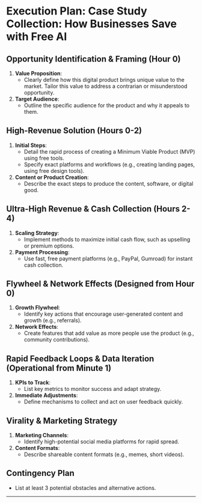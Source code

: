 # Execution Plan: Case Study Collection: How Businesses Save with Free AI

## Opportunity Identification & Framing (Hour 0)
1. **Value Proposition**:
   - Clearly define how this digital product brings unique value to the market. Tailor this value to address a contrarian or misunderstood opportunity.
2. **Target Audience**:
   - Outline the specific audience for the product and why it appeals to them.

## High-Revenue Solution (Hours 0-2)
1. **Initial Steps**:
   - Detail the rapid process of creating a Minimum Viable Product (MVP) using free tools.
   - Specify exact platforms and workflows (e.g., creating landing pages, using free design tools).
2. **Content or Product Creation**:
   - Describe the exact steps to produce the content, software, or digital good.

## Ultra-High Revenue & Cash Collection (Hours 2-4)
1. **Scaling Strategy**:
   - Implement methods to maximize initial cash flow, such as upselling or premium options.
2. **Payment Processing**:
   - Use fast, free payment platforms (e.g., PayPal, Gumroad) for instant cash collection.

## Flywheel & Network Effects (Designed from Hour 0)
1. **Growth Flywheel**:
   - Identify key actions that encourage user-generated content and growth (e.g., referrals).
2. **Network Effects**:
   - Create features that add value as more people use the product (e.g., community contributions).

## Rapid Feedback Loops & Data Iteration (Operational from Minute 1)
1. **KPIs to Track**:
   - List key metrics to monitor success and adapt strategy.
2. **Immediate Adjustments**:
   - Define mechanisms to collect and act on user feedback quickly.

## Virality & Marketing Strategy
1. **Marketing Channels**:
   - Identify high-potential social media platforms for rapid spread.
2. **Content Formats**:
   - Describe shareable content formats (e.g., memes, short videos).

## Contingency Plan
- List at least 3 potential obstacles and alternative actions.

---